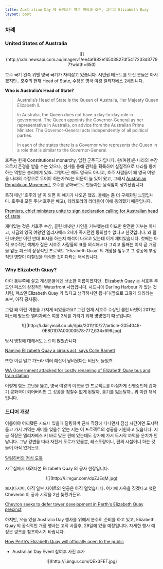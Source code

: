 ```yaml
---
title: Australian Day 에 돌아보는 영국 여왕과 호주, 그리고 Elizabeth Quay 
layout: post
---
```

<div id="toc"><b><span style="font-size: large;">차례</span></b></br></div>

### United States of Australia

<center>![](http://cdn.newsapi.com.au/image/v1/ee4af982ef4503827df5417233d37797?width=650)</center>

호주 국기 왼쪽 위엔 영국 국기가 자리잡고 있습니다. 시민권 테스트를 보신 분들은 아시겠지만.. 호주의 현재 Head of State, 수장은 영국 여왕 엘리자베스 2세입니다. 

**Who is Australia’s Head of State?**

> Australia’s Head of State is the Queen of Australia, Her Majesty Queen Elizabeth II.
> 
> In Australia, the Queen does not have a day-to-day role in government. The Queen appoints the Governor-General as her representative in Australia, on advice from the Australian Prime Minister. The Governor-General acts independently of all political parties.
> 
> In each of the states there is a Governor who represents the Queen in a role that is similar to the Governor-General.

호주는 현재 Constitutional monarchy, 입헌 군주국가입니다. 왕(여왕)은 나라의 수장으로서 존경을 받을 수는 있으나, 선거를 통해 권력을 획득하여 실질적으로 나라를 통치하는 역할은 총리에게 있죠. 그렇다곤 해도 영국도 아니고, 호주 사람들이 왜 영국 여왕을 나라의 수장으로 두어야 하는가?라는 의문이 늘 있어 왔고, 그래서 [Australian Republican Movement](https://en.wikipedia.org/wiki/Australian_Republican_Movement), 호주를 공화국으로 만들자는 움직임이 생겨났습니다. 

특히 매년 '호주의 날'이 되면 이 얘기가 나오곤 했죠. 올해는 좀 더 구체화된 느낌입니다. 호주내 모든 주(서호주만 빼고), 테리토리의 리더들이 이에 동의했기 때문입니다. 

[Premiers, chief ministers unite to sign declaration calling for Australian head of state](http://www.abc.net.au/news/2016-01-25/premiers-unite-for-an-australian-head-of-state/7110632)

재미있는 것은 서호주 수상, 콜린 바넷만 사인을 거부했는데 이또한 완전한 거부는 아니고, 지금의 영국 여왕인 엘리자베스 2세가 죽기전엔 동의할수 없다고 한것입니다. 왜 콜린 바넷만 이런 반대 표시를 하는지 해석이 나오고 있는데 이게 재미있습니다. 첫째는 아직 보수적인 색채가 짙은 서호주 사람들의 표를 의식해서다 그리고 둘째는 이제 곧 개장을 앞둔 퍼스의 상징적인 프로젝트 'Elizabeth Quay' 의 개장을 앞두고 그 성공에 부정적인 영향이 미칠것을 의식한 것이다라는 해석입니다. 

### Why Elizabeth Quay?

아마 동부쪽에 살고 계신분들에겐 생소한 이름이겠지만.. Elizabeth Quay 는 서호주 주도인 퍼스의 상징적인 Waterfront 사업입니다. 시드니에 Darling Harbour 가 있는 것처럼, 퍼스엔 Elizabeth Quay 가 있다고 생각하시면 됩니다(앞으로 그렇게 되리라는 포부, 아직 공사중).  

그럼 왜 이런 이름을 가지게 되었을까요? 그건 현재 서호주 수상인 콜린 바넷이 2011년 퍼스에 방문한 엘리자베스 여왕 2세를 기리기 위해 명명했기 때문입니다. 

<center>![](http://i.dailymail.co.uk/i/pix/2011/10/27/article-2054048-0E8D1D7A00000578-777_634x696.jpg)</center>

당시 명칭에 대해서도 논란이 많았습니다. 

[Naming Elizabeth Quay a circus act, says Colin Barnett](http://www.perthnow.com.au/news/western-australia/naming-elizabeth-quay-a-circus-act-says-colin-barnett/story-e6frg14c-1226374211616)

또한 이걸 밀고 가느라 여러 예산이 낭비됐다는 비난도 들었죠. 

[WA Government attacked for costly renaming of Elizabeth Quay bus and train station](http://www.abc.net.au/news/2015-12-16/government-criticised-over-elizabeth-quay-train-station-renaming/7035242)

이렇게 힘든 고난을 뚫고, 영국 여왕의 이름을 딴 프로젝트를 야심차게 진행중인데 갑자기 공화국이 되어버리면 그 성공을 점칠수 없게 된달까, 동기를 잃는달까.. 뭐 이런 해석입니다. 

### 드디어 개장

이름이야 어찌됐든 시드니 있을때 달링하버 근처 직장에 다니면서 점심 시간이면 도시락 들고 가서 까먹는 재미를 잊을수 없는 저는 이 프로젝트의 성공을 기원하고 있습니다. 지금 직장은 엘리자베스 키 바로 맞은 편에 있는데도 강가에 가서 도시락 까먹을 운치가 안납니다. 그냥 강변을 따라 자전거 도로가 있을뿐, 레스토랑이니, 편의 시설이니 하는 것들이 아직 없거든요. 

[달링하버의 점심 도둑](http://blog.ahkim.com/lunch-at-darling-harbour) 

사무실에서 내려다본 Elizabeth Quay 의 공사 현장입니다. 

<center>![](http://i.imgur.com/dpZJEqM.jpg)</center>

보시다시피, 아직 일부 사이트의 완공은 아직 멀었습니다. 여기에 사옥을 짓겠다고 했던 Cheveron 이 공사 시작을 2년 늦췄거든요.

[Chevron seeks to defer tower development in Perth's Elizabeth Quay precinct](http://www.abc.net.au/news/2015-10-16/chevron-requests-to-defer-elizabeth-quay-development/6862126)

하지만, 오늘 있을 Australia Day 행사를 위해서 분주히 준비를 하고 있고, Elizabeth Quay 의 공식적인 개장 행사는 고작 사흘후, 29일에 있을 예정입니다. 자세한 행사 예정은 링크를 참조하시기 바랍니다. 

[How Perth’s Elizabeth Quay will officially open to the public](http://www.perthnow.com.au/news/western-australia/how-perths-elizabeth-quay-will-officially-open-to-the-public/news-story/fb3dd3d57bbd3a8f37149cadd94889cc#load-story-comments)

- Australian Day Event 참여후 사진 추가 

<center>![](http://i.imgur.com/QEx3FET.jpg)</center>
